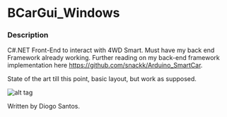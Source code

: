 # BCarGui_Windows

### Description

C#.NET Front-End to interact with 4WD Smart. Must have my back end Framework already working.
Further reading on my back-end framework implementation here https://github.com/snackk/Arduino_SmartCar.

State of the art till this point, basic layout, but work as supposed.

![alt tag](https://www.dropbox.com/s/88niicjb4abfil6/4wd_W.png?dl=1)

Written by Diogo Santos.

